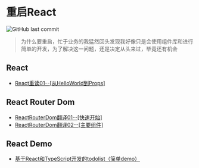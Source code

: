 # 重启React

![GitHub last commit](https://img.shields.io/github/last-commit/coding-bai/Sank-in-React)

> 为什么要重启，忙于业务的我猛然回头发现我好像只是会使用组件库和进行简单的开发，为了解决这一问题，还是决定从头来过，毕竟还有机会

## React

- [React重读01--[从HelloWorld到Props]](./docs/React/01--从HelloWorld到props.md)

## React Router Dom

- [ReactRouterDom翻译01--[快速开始]](./docs/ReactRouterDom/01--快速开始.md)
- [ReactRouterDom翻译02--[主要组件]](./docs/ReactRouterDom/02--主要组件.md)

## React Demo

- [基于React和TypeScript开发的todolist（简单demo）](./demo/react-todolist/README.md)
